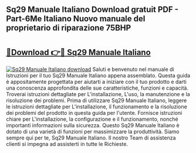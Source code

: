 ## Sq29 Manuale Italiano Download gratuit PDF - Part-6Me Italiano Nuovo manuale del proprietario di riparazione 75BHP

# <h2><a href="http://dfbr8xk.blite.top/?on=Sq29+Manuale+Italiano">🔗Download 👉🔴 Sq29 Manuale Italiano</a></h2>

[![Sq29 Manuale Italiano download](https://i.imgur.com/lujVjoI.png)](http://dfbr8xk.blite.top/?on=Sq29+Manuale+Italiano)
Saluti e benvenuto nel manuale di Istruzioni per il tuo Sq29 Manuale Italiano appena assemblato. Questa guida è appositamente progettata per aiutarti a iniziare con il tuo prodotto e darti una conoscenza approfondita delle sue caratteristiche, funzioni e capacità. Troverai istruzioni dettagliate per L'installazione, L'uso, la manutenzione e la risoluzione dei problemi. Prima di utilizzare Sq29 Manuale Italiano, leggere le istruzioni dettagliate per L'installazione, il funzionamento e la risoluzione dei problemi del prodotto in questa guida per l'utente. Fornisce istruzioni chiare per L'installazione, la configurazione e il funzionamento, nonché importanti informazioni sulla sicurezza. Questo Sq29 Manuale Italiano è dotato di una varietà di funzioni per massimizzare la produttività. Siamo sempre qui per te, Sq29 Manuale Italiano. Il nostro Team di assistenza clienti si impegna ad assisterti in tutte le Richieste.

